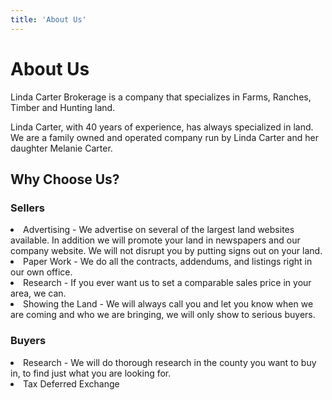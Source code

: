 ```yaml
---
title: 'About Us'
---
```


# About Us

Linda Carter Brokerage is a company that specializes in Farms, Ranches, Timber and Hunting land.

Linda Carter, with 40 years of experience, has always specialized in land. We are a family owned and operated company run by Linda Carter and her daughter Melanie Carter.



## Why Choose Us?

<div class="row">
  <div class="col text-blurb narrow">
    <h3>Sellers</h3>
      <li>Advertising - We advertise on several of the largest land websites available.  In addition we will promote your land in newspapers and our company website.  We will not disrupt you by putting signs out on your land.</li>
      <li>Paper Work - We do all the contracts, addendums, and listings right in our own office.</li>
      <li>Research - If you ever want us to set a comparable sales price in your area, we can.</li>
      <li>Showing the Land - We will always call you and let you know when we are coming and who we are bringing, we will only show to serious buyers.
  </div>
  <div class="col text-blurb narrow">
    <h3>Buyers</h3>
      <li>Research - We will do thorough research in the county you want to buy in, to find just what you are looking for.</li>
      <li>Tax Deferred Exchange</li>
  </div>
</div>
